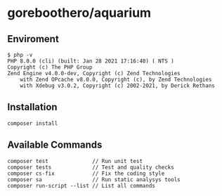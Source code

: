 # goreboothero/aquarium

## Enviroment

```
$ php -v
PHP 8.0.0 (cli) (built: Jan 28 2021 17:16:40) ( NTS )
Copyright (c) The PHP Group
Zend Engine v4.0.0-dev, Copyright (c) Zend Technologies
    with Zend OPcache v8.0.0, Copyright (c), by Zend Technologies
    with Xdebug v3.0.2, Copyright (c) 2002-2021, by Derick Rethans
```

## Installation

    composer install

## Available Commands

    composer test              // Run unit test
    composer tests             // Test and quality checks
    composer cs-fix            // Fix the coding style
    composer sa                // Run static analysys tools
    composer run-script --list // List all commands
    
